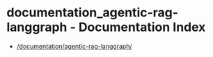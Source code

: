 # documentation_agentic-rag-langgraph - Documentation Index

- [/documentation/agentic-rag-langgraph/](./_documentation_agentic-rag-langgraph_.md)
